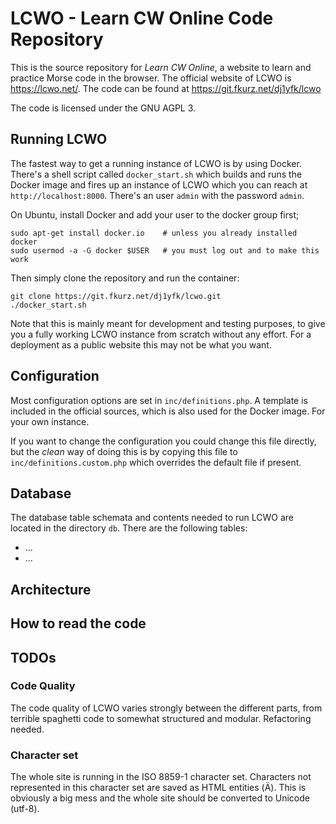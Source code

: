 # LCWO - Learn CW Online Code Repository

This is the source repository for *Learn CW Online*, a website to learn and
practice Morse code in the browser. The official website of LCWO is
https://lcwo.net/. The code can be found at
https://git.fkurz.net/dj1yfk/lcwo

The code is licensed under the GNU AGPL 3. 

## Running LCWO

The fastest way to get a running instance of LCWO is by using Docker.
There's a shell script called `docker_start.sh` which builds
and runs the Docker image and fires up an instance of LCWO which you can reach
at `http://localhost:8000`. There's an user `admin` with the password `admin`.

On Ubuntu, install Docker and add your user to the docker group first;
```
sudo apt-get install docker.io    # unless you already installed docker
sudo usermod -a -G docker $USER   # you must log out and to make this work
```

Then simply clone the repository and run the container:
```
git clone https://git.fkurz.net/dj1yfk/lcwo.git
./docker_start.sh
```

Note that this is mainly meant for development and testing purposes, to give
you a fully working LCWO instance from scratch without any effort. For a
deployment as a public website this may not be what you want.

## Configuration

Most configuration options are set in `inc/definitions.php`. A template is
included in the official sources, which is also used for the Docker image. For
your own instance.

If you want to change the configuration you could change this file directly,
but the *clean* way of doing this is by copying this file to
`inc/definitions.custom.php` which overrides the default file if present.

## Database

The database table schemata and contents needed to run LCWO are located in the
directory `db`. There are the following tables:

* ...
* ...

## Architecture

## How to read the code

## TODOs

### Code Quality

The code quality of LCWO varies strongly between the different parts, from
terrible spaghetti code to somewhat structured and modular. Refactoring needed.

### Character set

The whole site is running in the ISO 8859-1 character set. Characters not
represented in this character set are saved as HTML entities (&#1234;). This is
obviously a big mess and the whole site should be converted to Unicode (utf-8).

